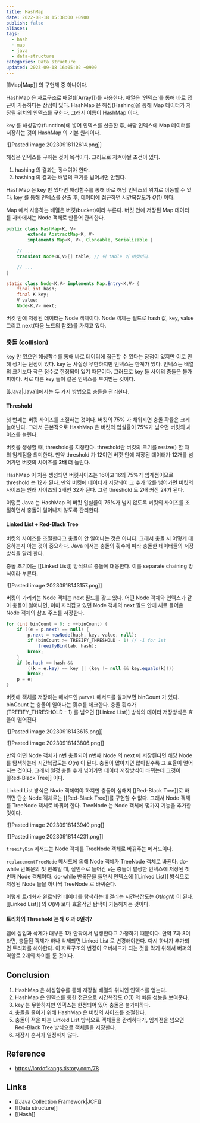 ```yaml
---
title: HashMap
date: 2022-08-18 15:38:00 +0900
publish: false
aliases: 
tags:
  - hash
  - map
  - java
  - data-structure
categories: Data structure
updated: 2023-09-18 16:05:02 +0900
---
```


[[Map|Map]] 의 구현체 중 하나이다.

HashMap 은 자료구조로 배열([[Array]])를 사용한다. 배열은 '인덱스'를 통해 바로 접근이 가능하다는 장점이 있다. HashMap 은 해싱(Hashing)을 통해 Map 데이터가 저장될 위치의 인덱스를 구한다. 그래서 이름이 HashMap 이다.

key 를 해싱함수(function)에 넣어 인덱스를 산출한 후, 해당 인덱스에 Map 데이터를 저장하는 것이 HashMap 의 기본 원리이다.

![[Pasted image 20230918112614.png]]

해싱은 인덱스를 구하는 것이 목적이다. 그러므로 지켜야될 조건이 있다.

1. hashing 의 결과는 정수여야 한다.
2. hashing 의 결과는 배열의 크기를 넘어서면 안된다.

HashMap 은 key 만 있다면 해싱함수를 통해 바로 해당 인덱스의 위치로 이동할 수 있다. key 를 통해 인덱스를 산출 후, 데이터에 접근하면 시간복잡도가 $O(1)$ 이다.

Map 에서 사용하는 배열은 버킷(bucket)이라 부른다. 버킷 안에 저장된 Map 데이터를 자바에서는 Node 객체로 만들어 관리한다.

```java
public class HashMap<K, V>
        extends AbstractMap<K, V>
        implements Map<K, V>, Cloneable, Serializable {

    // ...
    transient Node<K,V>[] table; // 이 table 이 버킷이다.

    // ...
}
```

```java
static class Node<K,V> implements Map.Entry<K,V> {
    final int hash;
    final K key;
    V value;
    Node<K,V> next;
```

버킷 안에 저장된 데이터는 Node 객체이다. Node 객체는 필드로 hash 값, key, value 그리고 next(다음 노드의 참조)를 가지고 있다.

### 충돌 (collision)

key 만 있으면 해싱함수를 통해 바로 데이터에 접근할 수 있다는 장점이 있지만 이로 인해 생기는 단점이 있다. key 는 사실상 무한하지만 인덱스는 한계가 있다. 인덱스는 배열의 크기보다 작은 정수로 한정되어 있기 때문이다. 그러므로 key 들 사이의 충돌은 불가피하다. 서로 다른 key 들이 같은 인덱스를 부여받는 것이다.

[[Java|Java]]에서는 두 가지 방법으로 충돌을 관리한다.

#### Threshold

첫 번째는 버킷 사이즈를 조절하는 것이다. 버킷의 75% 가 채워지면 충돌 확률은 크게 늘어난다. 그래서 근본적으로 HashMap 은 버킷의 입실률이 75%가 넘으면 버킷의 사이즈를 늘린다.

버킷을 생성할 때, threshold를 지정한다. threshold란 버킷의 크기를 resize() 할 때의 임계점을 의미한다. 만약 threshold 가 12이면 버킷 안에 저장된 데이터가 12개를 넘어가면 버킷의 사이즈를 **2배** 더 늘린다.

HashMap 이 처음 생성되면 버킷사이즈는 16이고 16의 75%가 임계점이므로 threshold 는 12가 된다. 만약 버킷에 데이터가 저장되어 그 수가 12를 넘어가면 버킷의 사이즈는 원래 사이즈의 2배인 32가 된다. 그럼 threshold 도 2배 커진 24가 된다.

이렇듯 Java 는 HashMap 의 버킷 입실률이 75%가 넘지 않도록 버킷의 사이즈를 조절하면서 충돌이 일어나지 않도록 관리한다.

#### Linked List + Red-Black Tree

버킷의 사이즈를 조절한다고 충돌이 안 일어나는 것은 아니다. 그래서 충돌 시 어떻게 대응하는지 아는 것이 중요하다. Java 에서는 충돌의 횟수에 따라 충돌한 데이터들의 저장방식을 달리 한다.

충돌 초기에는 [[Linked List]] 방식으로 충돌에 대응한다. 이를 separate chaining 방식이라 부른다.

![[Pasted image 20230918143157.png]]

버킷이 가리키는 Node 객체는 next 필드를 갖고 있다. 어떤 Node 객체와 인덱스가 같아 충돌이 일어나면, 이미 자리잡고 있던 Node 객체의 next 필드 안에 새로 들어온 Node 객체의 참조 주소를 저장한다.

```java
for (int binCount = 0; ; ++binCount) {
    if ((e = p.next) == null) {
        p.next = newNode(hash, key, value, null);
        if (binCount >= TREEIFY_THRESHOLD - 1) // -1 for 1st
            treeifyBin(tab, hash);
        break;
    }
    if (e.hash == hash &&
        ((k = e.key) == key || (key != null && key.equals(k))))
        break;
    p = e;
}
```

버킷에 객체를 저장하는 메서드인 `putVal` 메서드를 살펴보면 binCount 가 있다. binCount 는 충돌이 일어나는 횟수를 체크한다. 충돌 횟수가 (TREEIFY_THRESHOLD - 1) 를 넘으면 [[Linked List]] 방식의 데이터 저장방식은 효율이 떨어진다.

![[Pasted image 20230918143615.png]]

![[Pasted image 20230918143806.png]]

만약 어떤 Node 객체가 n번 충돌되어 n번째 Node 의 next 에 저장된다면 해당 Node 를 탐색하는데 시간복잡도는 $O(n)$ 이 된다. 충돌이 많아지면 많아질수록 그 효율이 떨어지는 것이다. 그래서 일정 충돌 수가 넘어가면 데이터 저장방식이 바뀌는데 그것이 [[Red-Black Tree]] 이다.

Linked List 방식은 Node 객체여야 하지만 충돌이 심해져 [[Red-Black Tree]]로 바뀌면 단순 Node 객체로는 [[Red-Black Tree]]를 구현할 수 없다. 그래서 Node 객체를 TreeNode 객체로 바꿔야 한다. TreeNode 는 Node 객체에 몇가지 기능을 추가한 것이다.

![[Pasted image 20230918143940.png]]

![[Pasted image 20230918144231.png]]

`treeifyBin` 메서드는 Node 객체를 TreeNode 객체로 바꿔주는 메서드이다.

`replacementTreeNode` 메서드에 의해 Node 객체가 TreeNode 객체로 바뀐다. do-while 반복문의 첫 반복일 때, 실인수로 들어간 e는 충돌이 발생한 인덱스에 저장된 첫번째 Node 객체이다. do-while 반복문을 돌면서 인덱스에 [[Linked List]] 방식으로 저장된 Node 들을 하나씩 TreeNode 로 바꿔준다.

이렇게 트리화가 완료되면 데이터를 탐색하는데 걸리는 시간복잡도는 $O(logN)$ 이 된다. [[Linked List]] 의 $O(N)$ 보다 효율적인 탐색이 가능해지는 것이다.

#### 트리화의 Threshold 는 왜 6 과 8일까?

맵에 삽입과 삭제가 대부분 1개 안팎에서 발생한다고 가정하기 때문이다. 만약 7과 8이라면, 충돌된 객체가 하나 삭제되면 Linked List 로 변경해야한다. 다시 하나가 추가되면 트리화를 해야한다. 이 자료구조의 변경이 오버헤드가 되는 것을 막기 위해서 버퍼의 역할로 2개의 차이를 둔 것이다.

## Conclusion

1. HashMap 은 해싱함수를 통해 저장될 배열의 위치인 인덱스를 얻는다.
2. HashMap 은 인덱스를 통한 접근으로 시간복잡도 $O(1)$ 의 빠른 성능을 보여준다.
3. key 는 무한하지만 인덱스는 한정되어 있어 충돌은 불가피하다.
4. 충돌을 줄이기 위해 HashMap 은 버킷의 사이즈를 조절한다.
5. 충돌이 적을 때는 Linked List 방식으로 객체들을 관리하다가, 임계점을 넘으면 Red-Black Tree 방식으로 객체들을 저장한다.
6. 저장시 순서가 일정하지 않다.

## Reference

 - https://lordofkangs.tistory.com/78

## Links

- [[Java Collection Framework|JCF]]
- [[Data structure]]
- [[Hash]]